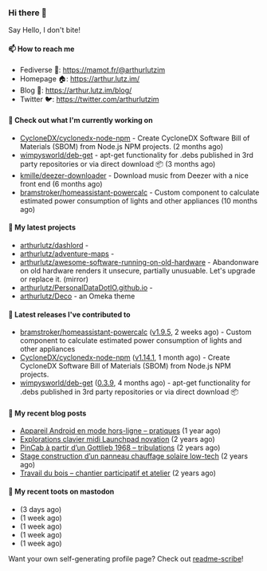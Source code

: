 ### Hi there 👋

Say Hello, I don't bite!

#### 📫 How to reach me

- Fediverse 🐘: https://mamot.fr/@arthurlutzim
- Homepage 🏠: https://arthur.lutz.im/
- Blog 📰: https://arthur.lutz.im/blog/
- Twitter 🐦: https://twitter.com/arthurlutzim

#### 👷 Check out what I'm currently working on

- [CycloneDX/cyclonedx-node-npm](https://github.com/CycloneDX/cyclonedx-node-npm) - Create CycloneDX Software Bill of Materials (SBOM) from Node.js NPM projects.  (2 months ago)
- [wimpysworld/deb-get](https://github.com/wimpysworld/deb-get) - apt-get functionality for .debs published in 3rd party repositories or via direct download 📦 (3 months ago)
- [kmille/deezer-downloader](https://github.com/kmille/deezer-downloader) - Download music from Deezer with a nice front end (6 months ago)
- [bramstroker/homeassistant-powercalc](https://github.com/bramstroker/homeassistant-powercalc) - Custom component to calculate estimated power consumption of lights and other appliances (10 months ago)

#### 🌱 My latest projects

- [arthurlutz/dashlord](https://github.com/arthurlutz/dashlord) - 
- [arthurlutz/adventure-maps](https://github.com/arthurlutz/adventure-maps) - 
- [arthurlutz/awesome-software-running-on-old-hardware](https://github.com/arthurlutz/awesome-software-running-on-old-hardware) - Abandonware on old hardware renders it unsecure, partially unusuable. Let&#39;s upgrade or replace it. (mirror)
- [arthurlutz/PersonalDataDotIO.github.io](https://github.com/arthurlutz/PersonalDataDotIO.github.io) - 
- [arthurlutz/Deco](https://github.com/arthurlutz/Deco) - an Omeka theme

#### 🔭 Latest releases I've contributed to

- [bramstroker/homeassistant-powercalc](https://github.com/bramstroker/homeassistant-powercalc) ([v1.9.5](https://github.com/bramstroker/homeassistant-powercalc/releases/tag/v1.9.5), 2 weeks ago) - Custom component to calculate estimated power consumption of lights and other appliances
- [CycloneDX/cyclonedx-node-npm](https://github.com/CycloneDX/cyclonedx-node-npm) ([v1.14.1](https://github.com/CycloneDX/cyclonedx-node-npm/releases/tag/v1.14.1), 1 month ago) - Create CycloneDX Software Bill of Materials (SBOM) from Node.js NPM projects. 
- [wimpysworld/deb-get](https://github.com/wimpysworld/deb-get) ([0.3.9](https://github.com/wimpysworld/deb-get/releases/tag/0.3.9), 4 months ago) - apt-get functionality for .debs published in 3rd party repositories or via direct download 📦

#### 📜 My recent blog posts

- [Appareil Android en mode hors-ligne – pratiques](https://arthur.lutz.im/blog/2022/10/17/appareil-android-en-mode-hors-ligne-pratiques/) (1 year ago)
- [Explorations clavier midi Launchpad novation](https://arthur.lutz.im/blog/2022/02/28/explorations-clavier-midi-launchpad-novation/) (2 years ago)
- [PinCab à partir d’un Gottlieb 1968 – tribulations](https://arthur.lutz.im/blog/2022/02/27/pincab-a-partir-dun-gottlieb-1968-tribulations/) (2 years ago)
- [Stage construction d’un panneau chauffage solaire low-tech](https://arthur.lutz.im/blog/2022/02/27/stage-construction-dun-panneau-chauffage-solaire-low-tech/) (2 years ago)
- [Travail du bois – chantier participatif et atelier](https://arthur.lutz.im/blog/2022/02/24/travail-du-bois-chantier-participatif-et-atelier/) (2 years ago)

#### 🐘 My recent toots on mastodon

- [](https://mamot.fr/@arthurlutzim/111263538734348679) (3 days ago)
- [](https://mamot.fr/@arthurlutzim/111234026823533984) (1 week ago)
- [](https://mamot.fr/@arthurlutzim/111228833516945271) (1 week ago)
- [](https://mamot.fr/@arthurlutzim/111206815657567836) (1 week ago)
- [](https://mamot.fr/@arthurlutzim/111205382712248865) (1 week ago)

Want your own self-generating profile page? Check out [readme-scribe](https://github.com/muesli/readme-scribe)!
